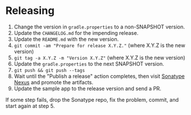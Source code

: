 # Releasing

1. Change the version in `gradle.properties` to a non-SNAPSHOT version.
2. Update the `CHANGELOG.md` for the impending release.
3. Update the `README.md` with the new version.
4. `git commit -am "Prepare for release X.Y.Z."` (where X.Y.Z is the new version)
5. `git tag -a X.Y.Z -m "Version X.Y.Z"` (where X.Y.Z is the new version)
6. Update the `gradle.properties` to the next SNAPSHOT version.
7. `git push && git push --tags`
8. Wait until the "Publish a release" action completes, then visit [Sonatype Nexus](https://oss.sonatype.org/) and promote the artifacts.
9. Update the sample app to the release version and send a PR.

If some step fails, drop the Sonatype repo, fix the problem, commit, and start again at step 5.